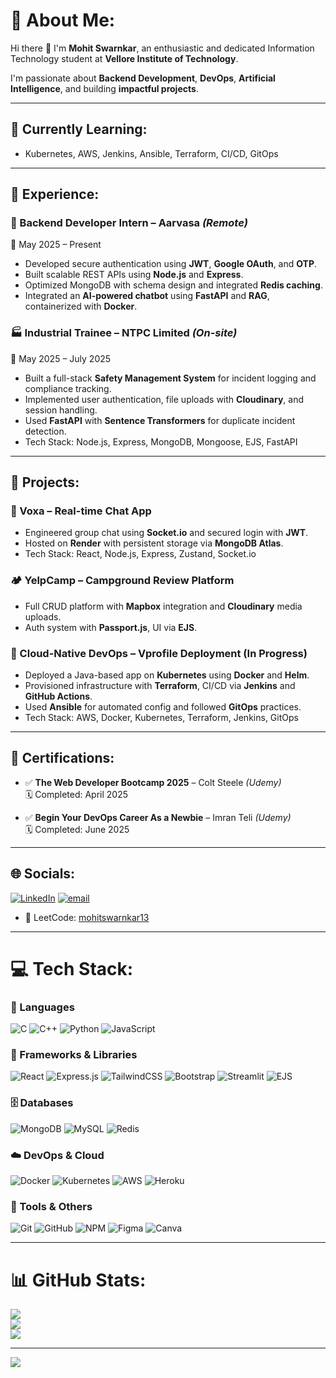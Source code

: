 # 💫 About Me:
Hi there 👋 I'm **Mohit Swarnkar**, an enthusiastic and dedicated Information Technology student at **Vellore Institute of Technology**.

I'm passionate about **Backend Development**, **DevOps**, **Artificial Intelligence**, and building **impactful projects**.

---

## 🌱 Currently Learning:
- Kubernetes, AWS, Jenkins, Ansible, Terraform, CI/CD, GitOps

---


## 💼 Experience:

### 🔧 Backend Developer Intern – Aarvasa *(Remote)*  
📅 May 2025 – Present  
- Developed secure authentication using **JWT**, **Google OAuth**, and **OTP**.  
- Built scalable REST APIs using **Node.js** and **Express**.  
- Optimized MongoDB with schema design and integrated **Redis caching**.  
- Integrated an **AI-powered chatbot** using **FastAPI** and **RAG**, containerized with **Docker**.

### 🏭 Industrial Trainee – NTPC Limited *(On-site)*  
📅 May 2025 – July 2025  
- Built a full-stack **Safety Management System** for incident logging and compliance tracking.  
- Implemented user authentication, file uploads with **Cloudinary**, and session handling.  
- Used **FastAPI** with **Sentence Transformers** for duplicate incident detection.  
- Tech Stack: Node.js, Express, MongoDB, Mongoose, EJS, FastAPI

---

## 🚀 Projects:

### 💬 Voxa – Real-time Chat App  
- Engineered group chat using **Socket.io** and secured login with **JWT**.  
- Hosted on **Render** with persistent storage via **MongoDB Atlas**.  
- Tech Stack: React, Node.js, Express, Zustand, Socket.io  

### 🏕️ YelpCamp – Campground Review Platform  
- Full CRUD platform with **Mapbox** integration and **Cloudinary** media uploads.  
- Auth system with **Passport.js**, UI via **EJS**.  

### 🚀 Cloud-Native DevOps – Vprofile Deployment  (In Progress)
- Deployed a Java-based app on **Kubernetes** using **Docker** and **Helm**.  
- Provisioned infrastructure with **Terraform**, CI/CD via **Jenkins** and **GitHub Actions**.  
- Used **Ansible** for automated config and followed **GitOps** practices.  
- Tech Stack: AWS, Docker, Kubernetes, Terraform, Jenkins, GitOps

---

## 📜 Certifications:

- ✅ **The Web Developer Bootcamp 2025** – Colt Steele *(Udemy)*  
  🗓️ Completed: April 2025

- ✅ **Begin Your DevOps Career As a Newbie** – Imran Teli *(Udemy)*  
  🗓️ Completed: June 2025

---

## 🌐 Socials:
[![LinkedIn](https://img.shields.io/badge/LinkedIn-%230077B5.svg?logo=linkedin&logoColor=white)](https://linkedin.com/in/mohit-swarnkar-140a1a28a) 
[![email](https://img.shields.io/badge/Email-D14836?logo=gmail&logoColor=white)](mailto:mohitswarnkar13@gmail.com) 
- 🧠 LeetCode: [mohitswarnkar13](https://leetcode.com/u/mohitswarnkar13)  
---

# 💻 Tech Stack:

### 🧠 Languages
![C](https://img.shields.io/badge/c-%2300599C.svg?style=flat&logo=c&logoColor=white) 
![C++](https://img.shields.io/badge/c++-%2300599C.svg?style=flat&logo=c%2B%2B&logoColor=white) 
![Python](https://img.shields.io/badge/python-3670A0?style=flat&logo=python&logoColor=ffdd54) 
![JavaScript](https://img.shields.io/badge/javascript-%23323330.svg?style=flat&logo=javascript&logoColor=%23F7DF1E) 

### 🧩 Frameworks & Libraries
![React](https://img.shields.io/badge/react-%2320232a.svg?style=flat&logo=react&logoColor=%2361DAFB) 
![Express.js](https://img.shields.io/badge/express.js-%23404d59.svg?style=flat&logo=express&logoColor=%2361DAFB) 
![TailwindCSS](https://img.shields.io/badge/tailwindcss-%2338B2AC.svg?style=flat&logo=tailwind-css&logoColor=white) 
![Bootstrap](https://img.shields.io/badge/bootstrap-%238511FA.svg?style=flat&logo=bootstrap&logoColor=white) 
![Streamlit](https://img.shields.io/badge/Streamlit-%23FE4B4B.svg?style=flat&logo=streamlit&logoColor=white) 
![EJS](https://img.shields.io/badge/ejs-%23B4CA65.svg?style=flat&logo=ejs&logoColor=black) 

### 🗄️ Databases
![MongoDB](https://img.shields.io/badge/MongoDB-%234ea94b.svg?style=flat&logo=mongodb&logoColor=white) 
![MySQL](https://img.shields.io/badge/mysql-4479A1.svg?style=flat&logo=mysql&logoColor=white) 
![Redis](https://img.shields.io/badge/redis-%23DD0031.svg?style=flat&logo=redis&logoColor=white)

### ☁️ DevOps & Cloud
![Docker](https://img.shields.io/badge/docker-%230db7ed.svg?style=flat&logo=docker&logoColor=white) 
![Kubernetes](https://img.shields.io/badge/kubernetes-%23326ce5.svg?style=flat&logo=kubernetes&logoColor=white) 
![AWS](https://img.shields.io/badge/AWS-%23FF9900.svg?style=flat&logo=amazon-aws&logoColor=white) 
![Heroku](https://img.shields.io/badge/heroku-%23430098.svg?style=flat&logo=heroku&logoColor=white) 

### 🔧 Tools & Others
![Git](https://img.shields.io/badge/git-%23F05033.svg?style=flat&logo=git&logoColor=white) 
![GitHub](https://img.shields.io/badge/github-%23121011.svg?style=flat&logo=github&logoColor=white) 
![NPM](https://img.shields.io/badge/NPM-%23CB3837.svg?style=flat&logo=npm&logoColor=white) 
![Figma](https://img.shields.io/badge/figma-%23F24E1E.svg?style=flat&logo=figma&logoColor=white) 
![Canva](https://img.shields.io/badge/Canva-%2300C4CC.svg?style=flat&logo=Canva&logoColor=white) 

---

# 📊 GitHub Stats:
![](https://github-readme-stats.vercel.app/api?username=Mohit25022005&theme=dark&hide_border=false&include_all_commits=false&count_private=false)<br/>
![](https://nirzak-streak-stats.vercel.app/?user=Mohit25022005&theme=dark&hide_border=false)<br/>
![](https://github-readme-stats.vercel.app/api/top-langs/?username=Mohit25022005&theme=dark&hide_border=false&include_all_commits=false&count_private=false&layout=compact)

---

[![](https://visitcount.itsvg.in/api?id=Mohit25022005&icon=0&color=0)](https://visitcount.itsvg.in)

<!-- Proudly created with GPRM ( https://gprm.itsvg.in ) -->
